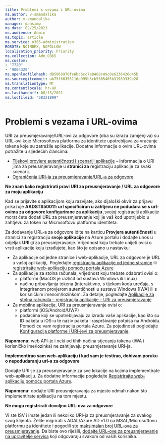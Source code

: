 ```yaml
---
title: Problemi s vezama i URL-ovima
ms.author: v-smandalika
author: v-smandalika
manager: dansimp
ms.date: 02/25/2021
ms.audience: Admin
ms.topic: article
ms.service: o365-administration
ROBOTS: NOINDEX, NOFOLLOW
localization_priority: Priority
ms.collection: Adm_O365
ms.custom:
- "7720"
- "9004329"
ms.openlocfilehash: d85069970fe6bc6cc7a8488c49c0e6236426d45b
ms.sourcegitcommit: ab75f66355116e995b3cb5505465b31989339e28
ms.translationtype: MT
ms.contentlocale: hr-HR
ms.lasthandoff: 08/13/2021
ms.locfileid: "58321899"
---
```

# <a name="issues-with-links-and-urls"></a>Problemi s vezama i URL-ovima

URI za preusmjeravanje/URL-ovi za odgovore (oba su izraza zamjenjiva) su URL-ovi koje Microsoftova platforma za identitete upotrebljava za vraćanje tokena koje su zatražile aplikacije. Dodatne informacije o ovim URL-ovima potražite u sljedećim člancima:

- [Tijekovi provjere autentičnosti i scenariji aplikacije](https://docs.microsoft.com/azure/active-directory/develop/authentication-flows-app-scenarios) – informacija o URI-jima za preusmjeravanje u **stranici za** registraciju aplikacije za svaki scenarij.
- [Ograničenja URI-ja za preusmjeravanje/URL-a za odgovore ](https://docs.microsoft.com/azure/active-directory/develop/reply-url)

**Ne znam kako registrirati pravi URI za preusmjeravanje / URL za odgovore za moju aplikaciju**

Kad se prijavite s aplikacijom koju razvijate, ako dijaloški okvir za prijavu prikazuje **AADSTS50011: url specificiran u zahtjevu ne podudara se s url-ovima za odgovore konfigurirane za aplikaciju <your app ID>**,svojoj registraciji aplikacije morat ćete dodati URL za preusmjeravanje koji je vaš kod upotrijebio u zahtjevu za token na Microsoftovu platformu identiteta.

Za dodavanje URL-a za odgovore idite na karticu **Provjera autentičnosti** u stranici za registraciju **svoje aplikacije** na Azure portalu i dodajte unos u odjeljak **URI-ji** za preusmjeravanje. Vrijednost koju trebate unijeti ovisi o vrsti aplikacije koju izrađujete, kao što je opisano u nastavku:

- Za aplikacije od jedne stranice i web-aplikacije, URL za odgovore je URL u vašoj aplikaciji,. Pogledajte [registraciju aplikacije od jedne stranice](https://docs.microsoft.com/azure/active-directory/develop/scenario-spa-app-registration#register-a-redirect-uri) ili [registrirajte web-aplikaciju pomoću portala Azure](https://docs.microsoft.com/azure/active-directory/develop/scenario-web-app-sign-user-app-registration?tabs=aspnetcore#register-an-app-using-azure-portal)
- Za aplikacije za stolna računala, vrijednost koju trebate odabrati ovisi o:
    - platformi (MacOS je različit od sustava Windows ili Linux)
    - načinu pribavljanja tokena (interaktivno, s tijekom koda uređaja, s integriranom provjerom autentičnosti u sustavu Windows [IWA] ili s korisničkim imenom/lozinkom.
    Za detalje, pogledajte [Aplikacije za stolna računala – registracija aplikacije – URi za preusmjeravanje](https://docs.microsoft.com/azure/active-directory/develop/scenario-desktop-app-registration#redirect-uris)
- Za mobilne aplikacije, URI za preusmjeravanje ovisi o:
    - platformi (iOS/Android/UWP)
    - podacima koji se upotrebljavaju za izradu vaše aplikacije, kao što su ID paketa u iOS-u te naziv paketa i raspršivanje potpisa na Androidu. Pomoći će vam registracija portala Azure. Za pojedinosti pogledajte [Konfiguracija platforme i URI-jevi za preusmjeravanje](https://docs.microsoft.com/azure/active-directory/develop/scenario-mobile-app-registration#platform-configuration-and-redirect-uris).

**Napomena:** web API-je i neki od tihih načina stjecanja tokena (IWA i korisničko ime/lozinka) ne zahtijevaju preusmjeravanje URI-ja.

**Implementirao sam web-aplikaciju i kad sam je testirao, dobivam poruku o nepodudaranju url-a za odgovore**

Dodajte URI-je za preusmjeravanje za sve lokacije na kojima implementirate web-aplikaciju. Za dodatne informacije pogledajte [Registrirajte web-aplikaciju pomoću portala Azure](https://docs.microsoft.com/azure/active-directory/develop/scenario-web-app-sign-user-app-registration).

**Napomena:** dodajte URI preusmjeravanja za mjesto odmah nakon što implementirate aplikaciju na tom mjestu.

**Ne mogu registrirati dovoljno URL-ova za odgovore**

Vi ste ISV i imate jedan ili nekoliko URI-ja za preusmjeravanje za svakog svog klijenta. Želite migrirati s ADAL/Azure AD v1.0 na MSAL/Microsoftovu platformu za identitete i pogodili ste [maksimalan broj URL-ova za preusmjeravanje](https://docs.microsoft.com/azure/active-directory/develop/reply-url#maximum-number-of-redirect-uris). Da biste ovo riješili, [dodajte URL-ove za preusmjeravanje na upravitelje servisa](https://docs.microsoft.com/azure/active-directory/develop/reply-url#add-redirect-uris-to-service-principals) koji odgovaraju svakom od vaših korisnika.
